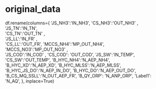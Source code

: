 # original_data
df.rename(columns={
                    'JS_NH3':'IN_NH3',
                    'CS_NH3':'OUT_NH3' ,
                    'JS_TN':'IN_TN',     
                    'CS_TN':'OUT_TN' ,    
                    'JS_LL':'IN_FR' ,    
                    'CS_LL':'OUT_FR',
                    'MCCS_NH4':'MP_OUT_NH4',
                    'MCCS_NO3':'MP_OUT_NO3' ,   
                    'JS_COD':'IN_COD'    ,
                    'CS_COD': 'OUT_COD',
                    'JS_SW':'IN_TEMP',
                    'CS_SW':'OUT_TEMP',
                    'B_HYC_NH4':'N_AEP_NH4',
                    'B_HYC_XD':'N_AEP_XD',
                    'B_HYC_MLSS':'N_AEP_MLSS',
                    'B_HYC_JS_DO':'N_AEP_IN_DO',
                    'B_HYC_DO':'N_AEP_OUT_DO',
                    'B_CS_MQ_SSLL':'N_OUT_AEP_FR',
                    'B_QY_ORP': 'N_ANP_ORP',
                    'Label1': 'N_AQ', }, inplace=True)
